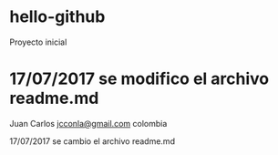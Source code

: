 # hello-github
Proyecto inicial


17/07/2017
se modifico el archivo readme.md
=======
Juan Carlos
jcconla@gmail.com
colombia

17/07/2017
se cambio el archivo readme.md

